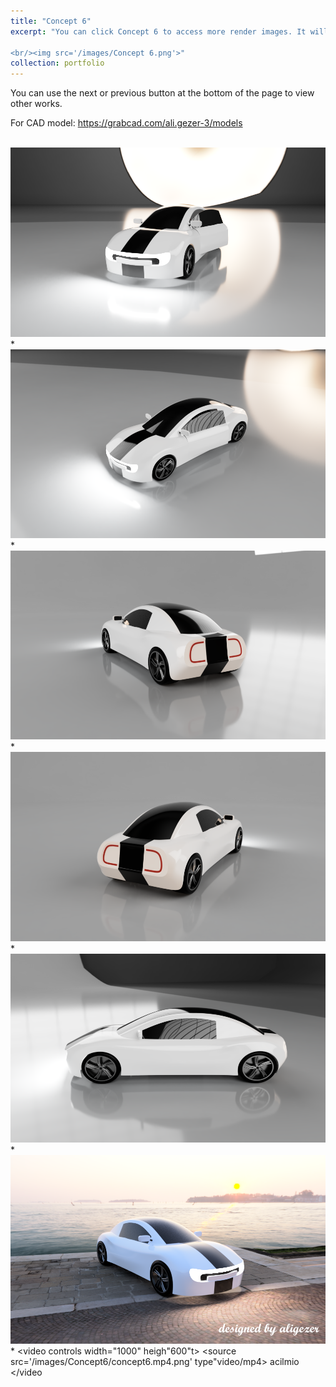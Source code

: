 ```yaml
---
title: "Concept 6"
excerpt: "You can click Concept 6 to access more render images. It will be downloadable soon at grabcad.

<br/><img src='/images/Concept 6.png'>"
collection: portfolio
---
```

You can use the next or previous button at the bottom of the page to view other works.

For CAD model: https://grabcad.com/ali.gezer-3/models

<br/><img src='/images/c6v1.png'>
*
<br/><img src='/images/c6v2.png'>
*
<br/><img src='/images/c6v3.png'>
*
<br/><img src='/images/c6v4.PNG'>
*
<br/><img src='/images/c6v5.png'>
*
<br/><img src='/images/Concept 6.png'>
*
        <video controls width="1000" heigh"600"t>
  <source src='/images/Concept6/concept6.mp4.png' type"video/mp4>
      acilmio
         </video  
